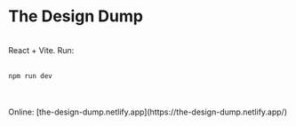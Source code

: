 # The Design Dump
<br>
React + Vite. Run: 
<br>
<br>

```sh
npm run dev
```
<br>
<br>
Online: [the-design-dump.netlify.app](https://the-design-dump.netlify.app/)
